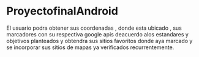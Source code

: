# ProyectofinalAndroid
El usuario podra obtener sus coordenadas , donde esta ubicado , sus marcadores con su respectiva google apis deacuerdo alos estandares y objetivos planteados y obtendra sus sitios favoritos donde aya marcado y se incorporar sus sitios de mapas ya verificados recurrentemente.
